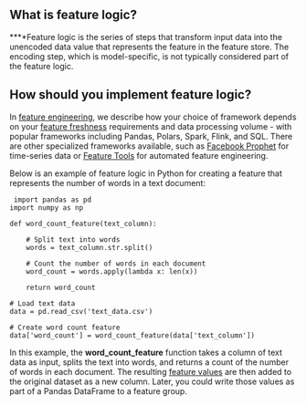**What is feature logic?**
--------------------------

**‍**Feature logic is the series of steps that transform input data into the unencoded data value that represents the feature in the feature store. The encoding step, which is model-specific, is not typically considered part of the feature logic. 

‍**How should you implement feature logic?**
--------------------------------------------

In [feature engineering](https://www.hopsworks.ai/dictionary/feature-engineering), we describe how your choice of framework depends on your [feature freshness](https://www.hopsworks.ai/dictionary/feature-freshness) requirements and data processing volume - with popular frameworks including Pandas, Polars, Spark, Flink, and SQL. There are other specialized frameworks available, such as [Facebook Prophet](https://mlpills.dev/time-series/time-series-forecasting-with-facebook-prophet-i/) for time-series data or [Feature Tools](https://www.featuretools.com/) for automated feature engineering.

Below is an example of feature logic in Python for creating a feature that represents the number of words in a text document:


```
 import pandas as pd
import numpy as np

def word_count_feature(text_column):
    
    # Split text into words
    words = text_column.str.split()
    
    # Count the number of words in each document
    word_count = words.apply(lambda x: len(x))
        
    return word_count

# Load text data
data = pd.read_csv('text_data.csv')

# Create word count feature
data['word_count'] = word_count_feature(data['text_column'])

```
In this example, the **word\_count\_feature** function takes a column of text data as input, splits the text into words, and returns a count of the number of words in each document. The resulting [feature values](http://www.hopsworks.ai/dictionary/feature-value) are then added to the original dataset as a new column. Later, you could write those values as part of a Pandas DataFrame to a feature group.

